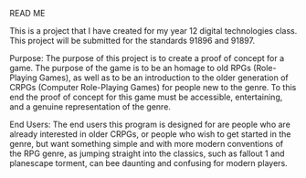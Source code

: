 READ ME

This is a project that I have created for my year 12 digital technologies class. This project will be submitted for the standards 91896 and 91897.

Purpose: The purpose of this project is to create a proof of concept for a game. The purpose of the game is to be an homage to old RPGs (Role-Playing Games), as well as to be an introduction to the older generation of CRPGs (Computer Role-Playing Games) for people new to the genre. To this end the proof of concept for this game must be accessible, entertaining, and a genuine representation of the genre.

End Users: The end users this program is designed for are people who are already interested in older CRPGs, or people who wish to get started in the genre, but want something simple and with more modern conventions of the RPG genre, as jumping straight into the classics, such as fallout 1 and planescape torment, can bee daunting and confusing for modern players.
